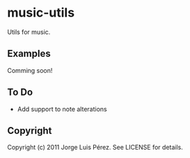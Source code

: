 music-utils
=========

Utils for music.

Examples
--------
  Comming soon!

To Do
-----
  * Add support to note alterations

Copyright
---------

Copyright (c) 2011 Jorge Luis Pérez. See LICENSE for details.

